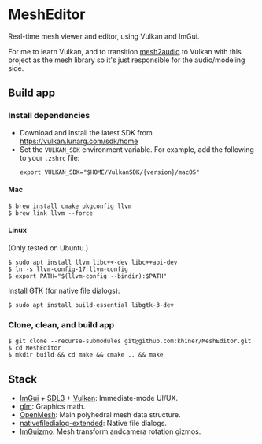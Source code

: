 # MeshEditor

Real-time mesh viewer and editor, using Vulkan and ImGui.

For me to learn Vulkan, and to transition [mesh2audio](https://github.com/khiner/mesh2audio) to Vulkan with this project as the mesh library so it's just responsible for the audio/modeling side.

## Build app

### Install dependencies

- Download and install the latest SDK from https://vulkan.lunarg.com/sdk/home
- Set the `VULKAN_SDK` environment variable.
  For example, add the following to your `.zshrc` file:
  ```shell
  export VULKAN_SDK="$HOME/VulkanSDK/{version}/macOS"
  ```

#### Mac

```shell
$ brew install cmake pkgconfig llvm
$ brew link llvm --force
```

#### Linux

(Only tested on Ubuntu.)

```shell
$ sudo apt install llvm libc++-dev libc++abi-dev
$ ln -s llvm-config-17 llvm-config
$ export PATH="$(llvm-config --bindir):$PATH"
```

Install GTK (for native file dialogs):

```shell
$ sudo apt install build-essential libgtk-3-dev
```

### Clone, clean, and build app

```shell
$ git clone --recurse-submodules git@github.com:khiner/MeshEditor.git
$ cd MeshEditor
$ mkdir build && cd make && cmake .. && make
```

## Stack

- [ImGui](https://github.com/ocornut/imgui) + [SDL3](https://github.comlibsdl-org/SDL) + [Vulkan](https://www.vulkan.org/): Immediate-mode UI/UX.
- [glm](https://github.com/g-truc/glm): Graphics math.
- [OpenMesh](https://gitlab.vci.rwth-aachen.de:9000/OpenMesh/OpenMesh): Main polyhedral mesh data structure.
- [nativefiledialog-extended](https://github.com/btzynativefiledialog-extended): Native file dialogs.
- [ImGuizmo](https://github.com/CedricGuillemet/ImGuizmo): Mesh transform andcamera rotation gizmos.
